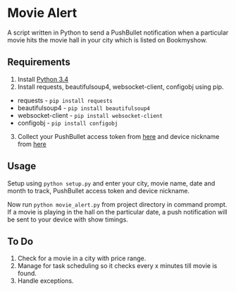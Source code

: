 # Movie Alert
A script written in Python to send a PushBullet notification when a particular movie hits the movie hall in your city which is listed on Bookmyshow.

## Requirements
1. Install [Python 3.4](https://www.python.org/download/releases/3.4.3/)  
2. Install requests, beautifulsoup4, websocket-client, configobj using pip.

  - requests - `pip install requests`
  - beautifulsoup4 - `pip install beautifulsoup4`
  - websocket-client - `pip install websocket-client`  
  - configobj - `pip install configobj`

3. Collect your PushBullet access token from [here](https://www.pushbullet.com/#settings) and device nickname from [here](https://www.pushbullet.com/#devices)



## Usage
Setup using `python setup.py` and enter your city, movie name, date and month to track, PushBullet access token and device nickname.

Now run `python movie_alert.py` from project directory in command prompt. If a movie is playing in the hall on the particular date, a push notification will be sent to your device with show timings.

## To Do
1. Check for a movie in a city with price range.
2. Manage for task scheduling so it checks every x minutes till movie is found.
3. Handle exceptions.
